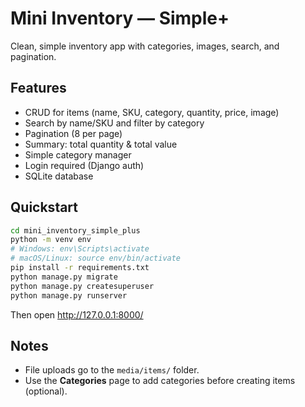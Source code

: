 # Mini Inventory — Simple+

Clean, simple inventory app with categories, images, search, and pagination.

## Features
- CRUD for items (name, SKU, category, quantity, price, image)
- Search by name/SKU and filter by category
- Pagination (8 per page)
- Summary: total quantity & total value
- Simple category manager
- Login required (Django auth)
- SQLite database

## Quickstart
```bash
cd mini_inventory_simple_plus
python -m venv env
# Windows: env\Scripts\activate
# macOS/Linux: source env/bin/activate
pip install -r requirements.txt
python manage.py migrate
python manage.py createsuperuser
python manage.py runserver
```
Then open http://127.0.0.1:8000/

## Notes
- File uploads go to the `media/items/` folder.
- Use the **Categories** page to add categories before creating items (optional).
